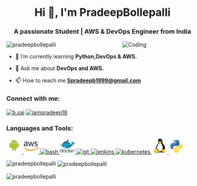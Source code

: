<h1 align="center">Hi 👋, I'm PradeepBollepalli</h1>
<h3 align="center">A passionate Student | AWS & DevOps Engineer from India</h3>
<img align="right" alt="Coding" width="200" src="https://www.capgemini.com/be-en/wp-content/uploads/sites/17/2019/09/DEVOPS.gif">

<p align="left"> <img src="https://komarev.com/ghpvc/?username=pradeepbollepalli&label=Profile%20views&color=0e75b6&style=flat" alt="pradeepbollepalli" /> </p>

- 🌱 I’m currently learning **Python,DevOps & AWS.**

- 💬 Ask me about **DevOps and AWS.**

- 📫 How to reach me **Spradeepb1999@gmail.com**

<h3 align="left">Connect with me:</h3>
<p align="left">
<a href="https://linkedin.com/in/b.sai" target="blank"><img align="center" src="https://raw.githubusercontent.com/rahuldkjain/github-profile-readme-generator/master/src/images/icons/Social/linked-in-alt.svg" alt="b.sai" height="30" width="40" /></a>
<a href="https://instagram.com/iampradeep18" target="blank"><img align="center" src="https://raw.githubusercontent.com/rahuldkjain/github-profile-readme-generator/master/src/images/icons/Social/instagram.svg" alt="iampradeep18" height="30" width="40" /></a>
</p>

<h3 align="left">Languages and Tools:</h3>
<p align="left"> <a href="https://developer.android.com" target="_blank" rel="noreferrer"> <img src="https://raw.githubusercontent.com/devicons/devicon/master/icons/android/android-original-wordmark.svg" alt="android" width="40" height="40"/> </a> <a href="https://aws.amazon.com" target="_blank" rel="noreferrer"> <img src="https://raw.githubusercontent.com/devicons/devicon/master/icons/amazonwebservices/amazonwebservices-original-wordmark.svg" alt="aws" width="40" height="40"/> </a> <a href="https://www.gnu.org/software/bash/" target="_blank" rel="noreferrer"> <img src="https://www.vectorlogo.zone/logos/gnu_bash/gnu_bash-icon.svg" alt="bash" width="40" height="40"/> </a> <a href="https://www.docker.com/" target="_blank" rel="noreferrer"> <img src="https://raw.githubusercontent.com/devicons/devicon/master/icons/docker/docker-original-wordmark.svg" alt="docker" width="40" height="40"/> </a> <a href="https://git-scm.com/" target="_blank" rel="noreferrer"> <img src="https://www.vectorlogo.zone/logos/git-scm/git-scm-icon.svg" alt="git" width="40" height="40"/> </a> <a href="https://www.jenkins.io" target="_blank" rel="noreferrer"> <img src="https://www.vectorlogo.zone/logos/jenkins/jenkins-icon.svg" alt="jenkins" width="40" height="40"/> </a> <a href="https://kubernetes.io" target="_blank" rel="noreferrer"> <img src="https://www.vectorlogo.zone/logos/kubernetes/kubernetes-icon.svg" alt="kubernetes" width="40" height="40"/> </a> <a href="https://www.linux.org/" target="_blank" rel="noreferrer"> <img src="https://raw.githubusercontent.com/devicons/devicon/master/icons/linux/linux-original.svg" alt="linux" width="40" height="40"/> </a> <a href="https://www.python.org" target="_blank" rel="noreferrer"> <img src="https://raw.githubusercontent.com/devicons/devicon/master/icons/python/python-original.svg" alt="python" width="40" height="40"/> </a> </p>

<p><img align="left" src="https://github-readme-stats.vercel.app/api/top-langs?username=pradeepbollepalli&show_icons=true&locale=en&layout=compact" alt="pradeepbollepalli" /></p>

<p>&nbsp;<img align="center" src="https://github-readme-stats.vercel.app/api?username=pradeepbollepalli&show_icons=true&locale=en" alt="pradeepbollepalli" /></p>

<p><img align="center" src="https://github-readme-streak-stats.herokuapp.com/?user=pradeepbollepalli&" alt="pradeepbollepalli" /></p>
